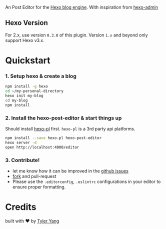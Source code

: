 An Post Editor for the [Hexo blog engine](http://hexo.io). With inspiration from [hexo-admin](https://raw.githubusercontent.com/jaredly/hexo-admin) 

## Hexo Version

For 2.x, use version `0.3.0` of this plugin. Version `1.x` and beyond only
support Hexo v3.x.

# Quickstart
### 1. Setup hexo & create a blog
```sh
npm install -g hexo 
cd ~/my-personal-directory
hexo init my-blog
cd my-blog
npm install
```
### 2. Install the hexo-post-editor & start things up
Should install [hexo-pl](https://github.com/tyleryang/hexo-pl.git) first. `hexo-pl` is a 3rd party api platforms.
```sh
npm install --save hexo-pl hexo-post-editor
hexo server -d
open http://localhost:4000/editor
```

### 3. Contribute!
- let me know how it can be improved in the [github
  issues](https://github.com/tyleryang/hexo-post-editor/issues)
- [fork](https://github.com/tyleryang/hexo-post-editor) and pull-request
- Please use the `.editorconfig`, `.eslintrc` configurations in your editor to ensure proper formatting.

# Credits

built with ❤ by [Tyler Yang](http://tyleryang.com)
